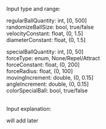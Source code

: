 Input type and range: 

regularBallQuantity: int, [0, 500] <br>
randomizeBallSize: bool, true/false <br>
velocityConstant: float, (0, 1.5] <br>
diameterConstant: float, (0, 1.5] <br>

specialBallQuantity: int, [0, 50] <br>
forceType: enum, None/Repel/Attract <br>
forceConstant: float, (0, 200] <br>
forceRadius: float, (0, 100] <br>
movingIncrement: double, (0, 0.15] <br>
angleIncrement: double, (0, 0.15] <br>
colorSpecialBall: bool, true/false  <br><br>

Input explanation: <br>

will add later
